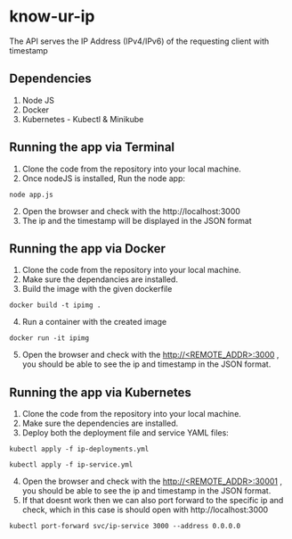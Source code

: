 # know-ur-ip

The API serves the IP Address (IPv4/IPv6) of the requesting client with timestamp

## Dependencies
1. Node JS 
2. Docker
3. Kubernetes - Kubectl & Minikube

## Running the app via Terminal
1. Clone the code from the repository into your local machine.
2. Once nodeJS is installed, Run the node app:

```NodeJS
node app.js
```
2. Open the browser and check with the http://localhost:3000
3. The ip and the timestamp will be displayed in the JSON format

## Running the app via Docker
1. Clone the code from the repository into your local machine.
2. Make sure the dependancies are installed.
3. Build the image with the given dockerfile

```Shell
docker build -t ipimg .
```
4. Run a container with the created image

```Shell
docker run -it ipimg
```
5. Open the browser and check with the [http://<REMOTE_ADDR>:3000](http://<REMOTE_ADDR>:3000) , you should be able to see the ip and timestamp in the JSON format.

## Running the app via Kubernetes
1. Clone the code from the repository into your local machine.
2. Make sure the dependencies are installed.
3. Deploy both the deployment file and service YAML files: 

```Shell
kubectl apply -f ip-deployments.yml
```

```Shell
kubectl apply -f ip-service.yml 
```
4. Open the browser and check with the [http://<REMOTE_ADDR>:30001](http://<REMOTE_ADDR>:30001) , you should be able to see the ip and timestamp in the JSON format.
5. If that doesnt work then we can also port forward to the specific ip and check, which in this case is should open with http://localhost:3000

```Shell
kubectl port-forward svc/ip-service 3000 --address 0.0.0.0
```


